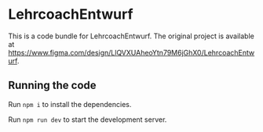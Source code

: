 
  # LehrcoachEntwurf

  This is a code bundle for LehrcoachEntwurf. The original project is available at https://www.figma.com/design/LlQVXUAheoYtn79M6jGhX0/LehrcoachEntwurf.

  ## Running the code

  Run `npm i` to install the dependencies.

  Run `npm run dev` to start the development server.
  